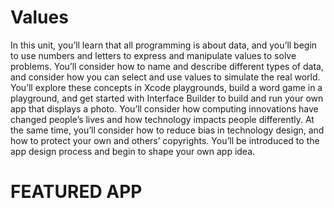 # Values

In this unit, you’ll learn that all programming is about data, and you’ll begin to use numbers and letters to express and manipulate values to solve problems. You’ll consider how to name and describe different types of data, and consider how you can select and use values to simulate the real world.
You’ll explore these concepts in Xcode playgrounds, build a word game in a playground, and get started with Interface Builder to build and run your own app that displays a photo.
You’ll consider how computing innovations have changed people’s lives and how technology impacts people differently. At the same time, you’ll consider how to reduce bias in technology design, and how to protect your own and others’ copyrights. You’ll be introduced to the app design process and begin to shape your own app idea.

# FEATURED APP
